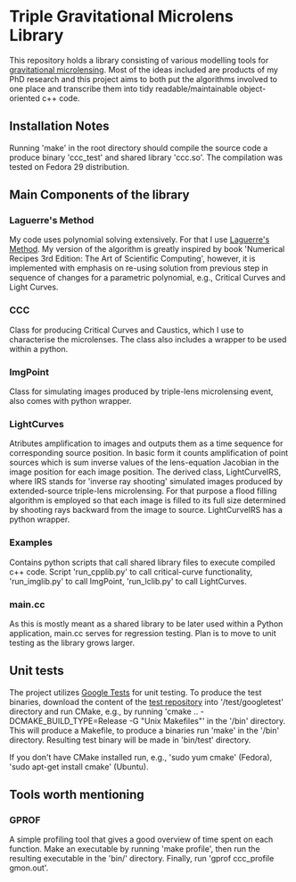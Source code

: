 # Triple Gravitational Microlens Library
This repository holds a library consisting of various modelling tools for [gravitational microlensing](https://en.wikipedia.org/wiki/Gravitational_microlensing). Most of the ideas included are products of my PhD research and this project aims to both put the algorithms involved to one place and transcribe them into tidy readable/maintainable object-oriented c++ code. 

## Installation Notes
Running 'make' in the root directory should compile the source code a produce binary 'ccc\_test' and shared library 'ccc.so'. The compilation was tested on Fedora 29 distribution.

## Main Components of the library

### Laguerre's Method
My code uses polynomial solving extensively. For that I use [Laguerre's Method](https://en.wikipedia.org/wiki/Laguerre%27s_method). My version of the algorithm is greatly inspired by book 'Numerical Recipes 3rd Edition: The Art of Scientific Computing', however, it is implemented with emphasis on re-using solution from previous step in sequence of changes for a parametric polynomial, e.g., Critical Curves and Light Curves.

### CCC 
Class for producing Critical Curves and Caustics, which I use to characterise the microlenses. The class also includes a wrapper to be used within a python.

### ImgPoint 
Class for simulating images produced by triple-lens microlensing event, also comes with python wrapper.

### LightCurves
Atributes amplification to images and outputs them as a time sequence for corresponding source position. In basic form it counts amplification of point sources which is sum inverse values of the lens-equation Jacobian in the image position for each image position. 
The derived class, LightCurveIRS, where IRS stands for 'inverse ray shooting' simulated images produced by extended-source triple-lens microlensing. For that purpose a flood filling algorithm is employed so that each image is filled to its full size determined by shooting rays backward from the image to source.
LightCurveIRS has a python wrapper.  

### Examples
Contains python scripts that call shared library files to execute compiled c++ code. Script 'run\_cpplib.py' to call critical-curve functionality, 'run\_imglib.py' to call ImgPoint, 'run\_lclib.py' to call LightCurves.

### main.cc
As this is mostly meant as a shared library to be later used within a Python application, main.cc serves for regression testing. Plan is to move to unit testing as the library grows larger. 

## Unit tests
The project utilizes [Google Tests](https://github.com/google/googletest/) for unit testing.
To produce the test binaries, download the content of the [test repository](https://github.com/google/googletest/) into '/test/googletest' directory and run CMake, e.g., by running 'cmake .. -DCMAKE\_BUILD\_TYPE=Release -G \"Unix Makefiles\"' in the '/bin' directory. This will produce a Makefile, to produce a binaries run 'make' in the '/bin' directory. Resulting test binary will be made in 'bin/test' directory.

If you don't have CMake installed run, e.g., 'sudo yum cmake' (Fedora), 'sudo apt-get install cmake' (Ubuntu).

## Tools worth mentioning

### GPROF

A simple profiling tool that gives a good overview of time spent on each function. 
Make an executable by running 'make profile', then run the resulting executable in the 'bin/' directory. Finally, run 'gprof ccc\_profile gmon.out'. 
